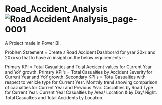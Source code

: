 # Road_Accident_Analysis![Road Accident Analysis_page-0001](https://github.com/FSD-Piyush/Road_Accident_Analysis/assets/113818438/7b97bad0-c889-45bc-a5e6-65d4a059ade6)
A Project made in Power BI.

Problem Statement = Create a Road Accident Dashboard for year 20xx and 20xx so that to have an insight on the below requirements :-

Primary KPI = Total Casualties and Total Accident values for Current Year and YoY growth.
Primary KPI's = Total Casualties by Accident Severity for Current Year and YoY growth.
Secondary KPI's = Total Casualties with respect to vehicle type for Current Year.
Monthly trend showing comparison of casualties for Current Year and Previous Year.
Casualties by Road Type for Current Year.
Current Year Casualties by Area/ Location & by Day/ Night.
Total Casualties and Total Accidents by Location. 
